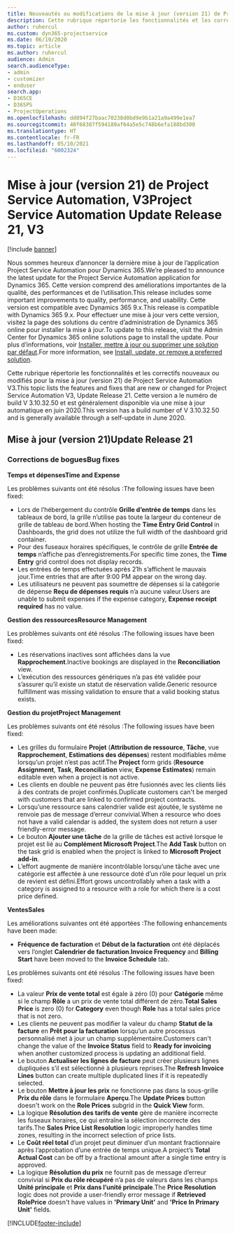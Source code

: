 ```yaml
---
title: Nouveautés ou modifications de la mise à jour (version 21) de Project Service Automation (correctif logiciel), V3
description: Cette rubrique répertorie les fonctionnalités et les correctifs disponibles pour la mise à jour (version 21) de Project Service Automation, V3.
author: ruhercul
ms.custom: dyn365-projectservice
ms.date: 06/19/2020
ms.topic: article
ms.author: ruhercul
audience: Admin
search.audienceType:
- admin
- customizer
- enduser
search.app:
- D365CE
- D365PS
- ProjectOperations
ms.openlocfilehash: dd894f27baac70238d0bd9e9b1a21a9a499e1ea7
ms.sourcegitcommit: 40f68387f594180af64a5e5c748b6efa188bd300
ms.translationtype: HT
ms.contentlocale: fr-FR
ms.lasthandoff: 05/10/2021
ms.locfileid: "6002324"
---
```

# <a name="project-service-automation-update-release-21-v3"></a><span data-ttu-id="a3ea4-103">Mise à jour (version 21) de Project Service Automation, V3</span><span class="sxs-lookup"><span data-stu-id="a3ea4-103">Project Service Automation Update Release 21, V3</span></span>

[!include [banner](../includes/psa-now-project-operations.md)]

<span data-ttu-id="a3ea4-104">Nous sommes heureux d’annoncer la dernière mise à jour de l’application Project Service Automation pour Dynamics 365.</span><span class="sxs-lookup"><span data-stu-id="a3ea4-104">We’re pleased to announce the latest update for the Project Service Automation application for Dynamics 365.</span></span> <span data-ttu-id="a3ea4-105">Cette version comprend des améliorations importantes de la qualité, des performances et de l’utilisation.</span><span class="sxs-lookup"><span data-stu-id="a3ea4-105">This release includes some important improvements to quality, performance, and usability.</span></span> <span data-ttu-id="a3ea4-106">Cette version est compatible avec Dynamics 365 9.x.</span><span class="sxs-lookup"><span data-stu-id="a3ea4-106">This release is compatible with Dynamics 365 9.x.</span></span> <span data-ttu-id="a3ea4-107">Pour effectuer une mise à jour vers cette version, visitez la page des solutions du centre d’administration de Dynamics 365 online pour installer la mise à jour.</span><span class="sxs-lookup"><span data-stu-id="a3ea4-107">To update to this release, visit the Admin Center for Dynamics 365 online solutions page to install the update.</span></span> <span data-ttu-id="a3ea4-108">Pour plus d’informations, voir [Installer, mettre à jour ou supprimer une solution par défaut](/power-platform/admin/install-remove-preferred-solution).</span><span class="sxs-lookup"><span data-stu-id="a3ea4-108">For more information, see [Install, update, or remove a preferred solution](/power-platform/admin/install-remove-preferred-solution).</span></span>

<span data-ttu-id="a3ea4-109">Cette rubrique répertorie les fonctionnalités et les correctifs nouveaux ou modifiés pour la mise à jour (version 21) de Project Service Automation V3.</span><span class="sxs-lookup"><span data-stu-id="a3ea4-109">This topic lists the features and fixes that are new or changed for Project Service Automation V3, Update Release 21.</span></span> <span data-ttu-id="a3ea4-110">Cette version a le numéro de build V 3.10.32.50 et est généralement disponible via une mise à jour automatique en juin 2020.</span><span class="sxs-lookup"><span data-stu-id="a3ea4-110">This version has a build number of V 3.10.32.50 and is generally available through a self-update in June 2020.</span></span>

## <a name="update-release-21"></a><span data-ttu-id="a3ea4-111">Mise à jour (version 21)</span><span class="sxs-lookup"><span data-stu-id="a3ea4-111">Update Release 21</span></span>

### <a name="bug-fixes"></a><span data-ttu-id="a3ea4-112">Corrections de bogues</span><span class="sxs-lookup"><span data-stu-id="a3ea4-112">Bug fixes</span></span>

<span data-ttu-id="a3ea4-113">**Temps et dépenses**</span><span class="sxs-lookup"><span data-stu-id="a3ea4-113">**Time and Expense**</span></span>

<span data-ttu-id="a3ea4-114">Les problèmes suivants ont été résolus :</span><span class="sxs-lookup"><span data-stu-id="a3ea4-114">The following issues have been fixed:</span></span>

- <span data-ttu-id="a3ea4-115">Lors de l’hébergement du contrôle **Grille d’entrée de temps** dans les tableaux de bord, la grille n’utilise pas toute la largeur du conteneur de grille de tableau de bord.</span><span class="sxs-lookup"><span data-stu-id="a3ea4-115">When hosting the **Time Entry Grid Control** in Dashboards, the grid does not utilize the full width of the dashboard grid container.</span></span>
- <span data-ttu-id="a3ea4-116">Pour des fuseaux horaires spécifiques, le contrôle de grille **Entrée de temps** n’affiche pas d’enregistrements.</span><span class="sxs-lookup"><span data-stu-id="a3ea4-116">For specific time zones, the **Time Entry** grid control does not display records.</span></span>
- <span data-ttu-id="a3ea4-117">Les entrées de temps effectuées après 21h s’affichent le mauvais jour.</span><span class="sxs-lookup"><span data-stu-id="a3ea4-117">Time entries that are after 9:00 PM appear on the wrong day.</span></span>
- <span data-ttu-id="a3ea4-118">Les utilisateurs ne peuvent pas soumettre de dépenses si la catégorie de dépense **Reçu de dépenses requis** n’a aucune valeur.</span><span class="sxs-lookup"><span data-stu-id="a3ea4-118">Users are unable to submit expenses if the expense category, **Expense receipt required** has no value.</span></span>

<span data-ttu-id="a3ea4-119">**Gestion des ressources**</span><span class="sxs-lookup"><span data-stu-id="a3ea4-119">**Resource Management**</span></span>

<span data-ttu-id="a3ea4-120">Les problèmes suivants ont été résolus :</span><span class="sxs-lookup"><span data-stu-id="a3ea4-120">The following issues have been fixed:</span></span>

- <span data-ttu-id="a3ea4-121">Les réservations inactives sont affichées dans la vue **Rapprochement**.</span><span class="sxs-lookup"><span data-stu-id="a3ea4-121">Inactive bookings are displayed in the **Reconciliation** view.</span></span>
- <span data-ttu-id="a3ea4-122">L’exécution des ressources génériques n’a pas été validée pour s’assurer qu’il existe un statut de réservation valide.</span><span class="sxs-lookup"><span data-stu-id="a3ea4-122">Generic resource fulfillment was missing validation to ensure that a valid booking status exists.</span></span>

<span data-ttu-id="a3ea4-123">**Gestion du projet**</span><span class="sxs-lookup"><span data-stu-id="a3ea4-123">**Project Management**</span></span>

<span data-ttu-id="a3ea4-124">Les problèmes suivants ont été résolus :</span><span class="sxs-lookup"><span data-stu-id="a3ea4-124">The following issues have been fixed:</span></span>

- <span data-ttu-id="a3ea4-125">Les grilles du formulaire **Projet** (**Attribution de ressource**, **Tâche**, vue **Rapprochement**, **Estimations des dépenses**) restent modifiables même lorsqu’un projet n’est pas actif.</span><span class="sxs-lookup"><span data-stu-id="a3ea4-125">The **Project** form grids (**Resource Assignment**, **Task**, **Reconciliation** view, **Expense Estimates**) remain editable even when a project is not active.</span></span>
- <span data-ttu-id="a3ea4-126">Les clients en double ne peuvent pas être fusionnés avec les clients liés à des contrats de projet confirmés.</span><span class="sxs-lookup"><span data-stu-id="a3ea4-126">Duplicate customers can't be merged with customers that are linked to confirmed project contracts.</span></span>
- <span data-ttu-id="a3ea4-127">Lorsqu’une ressource sans calendrier valide est ajoutée, le système ne renvoie pas de message d’erreur convivial.</span><span class="sxs-lookup"><span data-stu-id="a3ea4-127">When a resource who does not have a valid calendar is added, the system does not return a user friendly-error message.</span></span>
- <span data-ttu-id="a3ea4-128">Le bouton **Ajouter une tâche** de la grille de tâches est activé lorsque le projet est lié au **Complément Microsoft Project**.</span><span class="sxs-lookup"><span data-stu-id="a3ea4-128">The **Add Task** button on the task grid is enabled when the project is linked to **Microsoft Project add-in**.</span></span>
- <span data-ttu-id="a3ea4-129">L’effort augmente de manière incontrôlable lorsqu’une tâche avec une catégorie est affectée à une ressource doté d’un rôle pour lequel un prix de revient est défini.</span><span class="sxs-lookup"><span data-stu-id="a3ea4-129">Effort grows uncontrollably when a task with a category is assigned to a resource with a role for which there is a cost price defined.</span></span>

<span data-ttu-id="a3ea4-130">**Ventes**</span><span class="sxs-lookup"><span data-stu-id="a3ea4-130">**Sales**</span></span>

<span data-ttu-id="a3ea4-131">Les améliorations suivantes ont été apportées :</span><span class="sxs-lookup"><span data-stu-id="a3ea4-131">The following enhancements have been made:</span></span>

- <span data-ttu-id="a3ea4-132">**Fréquence de facturation** et **Début de la facturation** ont été déplacés vers l’onglet **Calendrier de facturation**.</span><span class="sxs-lookup"><span data-stu-id="a3ea4-132">**Invoice Frequency** and **Billing Start** have been moved to the **Invoice Schedule** tab.</span></span>

<span data-ttu-id="a3ea4-133">Les problèmes suivants ont été résolus :</span><span class="sxs-lookup"><span data-stu-id="a3ea4-133">The following issues have been fixed:</span></span>

- <span data-ttu-id="a3ea4-134">La valeur **Prix de vente total** est égale à zéro (0) pour **Catégorie** même si le champ **Rôle** a un prix de vente total différent de zéro.</span><span class="sxs-lookup"><span data-stu-id="a3ea4-134">**Total Sales Price** is zero (0) for **Category** even though **Role** has a total sales price that is not zero.</span></span>
- <span data-ttu-id="a3ea4-135">Les clients ne peuvent pas modifier la valeur du champ **Statut de la facture** en **Prêt pour la facturation** lorsqu’un autre processus personnalisé met à jour un champ supplémentaire.</span><span class="sxs-lookup"><span data-stu-id="a3ea4-135">Customers can't change the value of the **Invoice Status** field to **Ready for invoicing** when another customized process is updating an additional field.</span></span>
- <span data-ttu-id="a3ea4-136">Le bouton **Actualiser les lignes de facture** peut créer plusieurs lignes dupliquées s’il est sélectionné à plusieurs reprises.</span><span class="sxs-lookup"><span data-stu-id="a3ea4-136">The **Refresh Invoice Lines** button can create multiple duplicated lines if it is repeatedly selected.</span></span>
- <span data-ttu-id="a3ea4-137">Le bouton **Mettre à jour les prix** ne fonctionne pas dans la sous-grille **Prix du rôle** dans le formulaire **Aperçu**.</span><span class="sxs-lookup"><span data-stu-id="a3ea4-137">The **Update Prices** button doesn't work on the **Role Prices** subgrid in the **Quick View** form.</span></span>
- <span data-ttu-id="a3ea4-138">La logique **Résolution des tarifs de vente** gère de manière incorrecte les fuseaux horaires, ce qui entraîne la sélection incorrecte des tarifs.</span><span class="sxs-lookup"><span data-stu-id="a3ea4-138">The **Sales Price List Resolution** logic improperly handles time zones, resulting in the incorrect selection of price lists.</span></span>
- <span data-ttu-id="a3ea4-139">Le **Coût réel total** d’un projet peut diminuer d’un montant fractionnaire après l’approbation d’une entrée de temps unique.</span><span class="sxs-lookup"><span data-stu-id="a3ea4-139">A project’s **Total Actual Cost** can be off by a fractional amount after a single time entry is approved.</span></span>
- <span data-ttu-id="a3ea4-140">La logique **Résolution du prix** ne fournit pas de message d’erreur convivial si **Prix du rôle récupéré** n’a pas de valeurs dans les champs **Unité principale** et **Prix dans l’unité principale**.</span><span class="sxs-lookup"><span data-stu-id="a3ea4-140">The **Price Resolution** logic does not provide a user-friendly error message if **Retrieved RolePrice** doesn't have values in **'Primary Unit'** and **'Price In Primary Unit'** fields.</span></span>


[!INCLUDE[footer-include](../includes/footer-banner.md)]